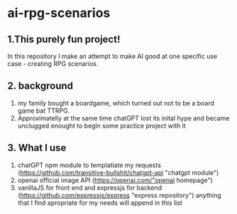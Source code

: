 # ai-rpg-scenarios

## 1.This purely fun project!
In this repository I make an attempt to make AI good at one specific use case - creating RPG scenarios. 

## 2. background
1) my family bought a boardgame, which turned out not to be a board game bat TTRPG. 
2) Approximatelly at the same time chatGPT lost its inital hype and became unclugged enought to begin some practice project with it

## 3. What I use
1) chatGPT npm module to templatiate my requests (https://github.com/transitive-bullshit/chatgpt-api "chatgpt module")
2) openai official image API (https://openai.com/"openai homepage")
3) vanillaJS for front end and expressjs for backend (https://github.com/expressjs/express "express repository")
anything that I find apropriate for my needs will append in this list
